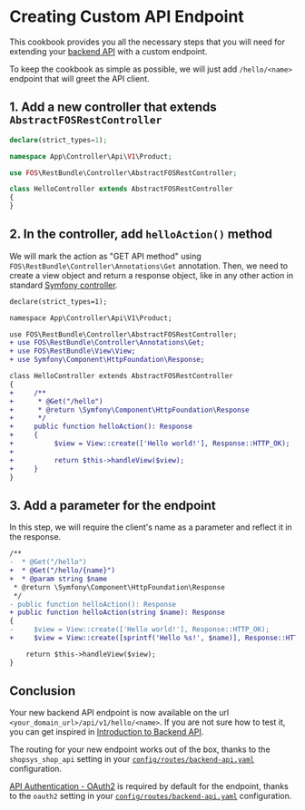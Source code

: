 # Creating Custom API Endpoint

This cookbook provides you all the necessary steps that you will need for extending your [backend API](../../backend-api/introduction-to-backend-api.md) with a custom endpoint.

To keep the cookbook as simple as possible, we will just add `/hello/<name>` endpoint that will greet the API client.

## 1. Add a new controller that extends `AbstractFOSRestController`
```php
declare(strict_types=1);

namespace App\Controller\Api\V1\Product;

use FOS\RestBundle\Controller\AbstractFOSRestController;

class HelloController extends AbstractFOSRestController
{
}
```
## 2. In the controller, add `helloAction()` method
We will mark the action as "GET API method" using `FOS\RestBundle\Controller\Annotations\Get` annotation.
Then, we need to create a view object and return a response object, like in any other action in standard [Symfony controller](https://symfony.com/doc/3.4/controller.html).

```diff
declare(strict_types=1);

namespace App\Controller\Api\V1\Product;

use FOS\RestBundle\Controller\AbstractFOSRestController;
+ use FOS\RestBundle\Controller\Annotations\Get;
+ use FOS\RestBundle\View\View;
+ use Symfony\Component\HttpFoundation\Response;

class HelloController extends AbstractFOSRestController
{
+     /**
+      * @Get("/hello")
+      * @return \Symfony\Component\HttpFoundation\Response
+      */
+     public function helloAction(): Response
+     {
+          $view = View::create(['Hello world!'], Response::HTTP_OK);
+
+          return $this->handleView($view);
+     }
}
```

## 3. Add a parameter for the endpoint
In this step, we will require the client's name as a parameter and reflect it in the response.

```diff
/**
-  * @Get("/hello")
+  * @Get("/hello/{name}")
+  * @param string $name
 * @return \Symfony\Component\HttpFoundation\Response
 */
- public function helloAction(): Response
+ public function helloAction(string $name): Response
{
-     $view = View::create(['Hello world!'], Response::HTTP_OK);
+     $view = View::create([sprintf('Hello %s!', $name)], Response::HTTP_OK);

    return $this->handleView($view);
}
```

## Conclusion
Your new backend API endpoint is now available on the url `<your_domain_url>/api/v1/hello/<name>`. If you are not sure how to test it, you can get inspired in [Introduction to Backend API](../../backend-api/introduction-to-backend-api.md#try-it).

The routing for your new endpoint works out of the box, thanks to the `shopsys_shop_api` setting in your [`config/routes/backend-api.yaml`](https://github.com/shopsys/shopsys/blob/master/project-base/src/config/routes/backend-api.yaml) configuration.

[API Authentication - OAuth2](../../backend-api/api-authentication-oauth2.md) is required by default for the endpoint, thanks to the `oauth2` setting in your [`config/routes/backend-api.yaml`](https://github.com/shopsys/shopsys/blob/master/project-base/config/routes/backend-api.yaml) configuration.
